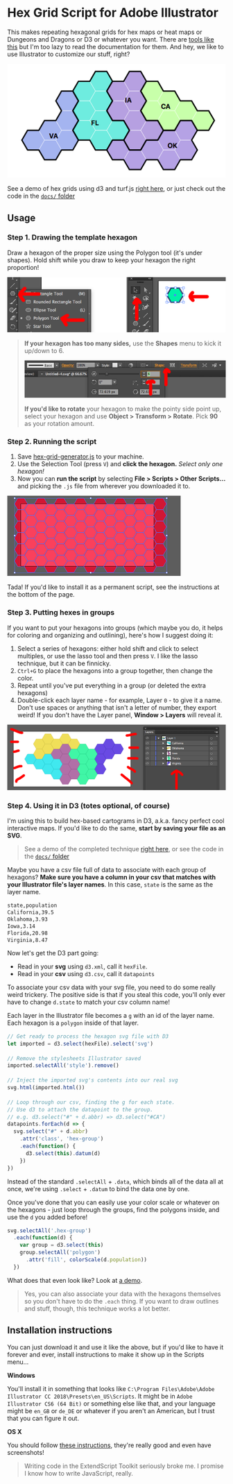 # Hex Grid Script for Adobe Illustrator

This makes repeating hexagonal grids for hex maps or heat maps or Dungeons and Dragons or D3 or whatever you want. There are [tools like this](https://pitchinteractiveinc.github.io/tilegrams/) but I'm too lazy to read the documentation for them. And hey, we like to use Illustrator to customize our stuff, right?

![Screenshot of using the hex grid script with d3](screenshots/demo.png)

See a demo of hex grids using d3 and turf.js [right here](http://jsoma.github.io/hexagon-grids-for-adobe-illustrator/), or just check out the code in the [`docs/` folder](https://github.com/jsoma/hexagon-grids-for-adobe-illustrator/tree/master/docs)

## Usage

### Step 1. Drawing the template hexagon

Draw a hexagon of the proper size using the Polygon tool (it's under shapes). Hold shift while you draw to keep your hexagon the right proportion!

![Using the polygon tool in Illustrator to draw a hexagon](screenshots/polygon-tool.png)

> **If your hexagon has too many sides,** use the **Shapes** menu to kick it up/down to 6.
>
> ![How to make sure your hexagon has six sides in Illustator](screenshots/six-sides.png)
>
> **If you'd like to rotate** your hexagon to make the pointy side point up, select your hexagon and use **Object > Transform > Rotate**. Pick **90** as your rotation amount.

### Step 2. Running the script

1. Save [hex-grid-generator.js](https://github.com/jsoma/hexagon-grids-for-adobe-illustrator/raw/master/hex-grid-generator.js) to your machine.
2. Use the Selection Tool (press `V`) and **click the hexagon.** *Select only one hexagon!*
3. Now you can **run the script** by selecting **File > Scripts > Other Scripts...** and picking the `.js` file from wherever you downloaded it to.

![A completed hex grid from the tool](screenshots/hex-grid-complete.png)

Tada! If you'd like to install it as a permanent script, see the instructions at the bottom of the page.

### Step 3. Putting hexes in groups

If you want to put your hexagons into groups (which maybe you do, it helps for coloring and organizing and outlining), here's how I suggest doing it:

1. Select a series of hexagons: either hold shift and click to select multiples, or use the lasso tool and then press `V`. I like the lasso technique, but it can be finnicky.
2. `Ctrl+G` to place the hexagons into a group together, then change the color.
3. Repeat until you've put everything in a group (or deleted the extra hexagons)
4. Double-click each layer name - for example, Layer `0` - to give it a name. Don't use spaces or anything that isn't a letter of number, they export weird! If you don't have the Layer panel, **Window > Layers** will reveal it.

![Putting your hexagons into layers](screenshots/layered.png)

### Step 4. Using it in D3 (totes optional, of course)

I'm using this to build hex-based cartograms in D3, a.k.a. fancy perfect cool interactive maps. If you'd like to do the same, **start by saving your file as an SVG**.

> See a demo of the completed technique [right here](http://jsoma.github.io/hexagon-grids-for-adobe-illustrator/), or see the code in the [`docs/` folder](https://github.com/jsoma/hexagon-grids-for-adobe-illustrator/tree/master/docs)

Maybe you have a csv file full of data to associate with each group of hexagons? **Make sure you have a column in your csv that matches with your Illustrator file's layer names**. In this case, `state` is the same as the layer name.

```csv
state,population
California,39.5
Oklahoma,3.93
Iowa,3.14
Florida,20.98
Virginia,8.47
```

Now let's get the D3 part going:

* Read in your **svg** using `d3.xml`, call it `hexFile`.
* Read in your **csv** using `d3.csv`, call it `datapoints`

To associate your csv data with your svg file, you need to do some really weird trickery. The positive side is that if you steal this code, you'll only ever have to change `d.state` to match your csv column name!

Each layer in the Illustrator file becomes a `g` with an id of the layer name. Each hexagon is a `polygon` inside of that layer.

```js
// Get ready to process the hexagon svg file with D3
let imported = d3.select(hexFile).select('svg')

// Remove the stylesheets Illustrator saved
imported.selectAll('style').remove()

// Inject the imported svg's contents into our real svg
svg.html(imported.html())

// Loop through our csv, finding the g for each state.
// Use d3 to attach the datapoint to the group.
// e.g. d3.select("#" + d.abbr) => d3.select("#CA")
datapoints.forEach(d => {
  svg.select("#" + d.abbr)
    .attr('class', 'hex-group')
    .each(function() {
      d3.select(this).datum(d)
    })
})
```

Instead of the standard `.selectAll` + `.data`, which binds all of the data all at once, we're using `.select` + `.datum` to bind the data one by one.

Once you've done that you can easily use your color scale or whatever on the hexagons - just loop through the groups, find the polygons inside, and use the `d` you added before!

```js
svg.selectAll('.hex-group')
  .each(function(d) {
    var group = d3.select(this)
    group.selectAll('polygon')
      .attr('fill', colorScale(d.population))
  })
```

What does that even look like? Look at [a demo](http://jsoma.github.io/hexagon-grids-for-adobe-illustrator).

> Yes, you can also associate your data with the hexagons themselves so you don't have to do the `.each` thing. If you want to draw outlines and stuff, though, this technique works a lot better.

## Installation instructions

You can just download it and use it like the above, but if you'd like to have it forever and ever, install instructions to make it show up in the Scripts menu...

**Windows**

You'll install it in something that looks like `C:\Program Files\Adobe\Adobe Illustrator CC 2018\Presets\en_US\Scripts`. It might be in `Adobe Illustrator CS6 (64 Bit)` or something else like that, and your language might be `en_GB` or `de_DE` or whatever if you aren't an American, but I trust that you can figure it out.

**OS X**

You should follow [these instructions](https://xinrongding.wordpress.com/2015/12/21/illustrator-cc-install-scripts-on-mac-os/), they're really good and even have screenshots!

> Writing code in the ExtendScript Toolkit seriously broke me. I promise I know how to write JavaScript, really.